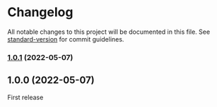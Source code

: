 # Changelog

All notable changes to this project will be documented in this file. See [standard-version](https://github.com/conventional-changelog/standard-version) for commit guidelines.

### [1.0.1](https://github.com/Danaru87/Gambit-cli/compare/v1.0.0...v1.0.1) (2022-05-07)

## 1.0.0 (2022-05-07)

First release
